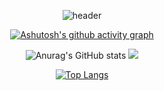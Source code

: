<div align="center">

  ![header](https://capsule-render.vercel.app/api?type=transparent&fontColor=d6c6b6&height=150&section=header&text=i'm%20zeun&fontSize=80)

  [![Ashutosh's github activity graph](https://activity-graph.herokuapp.com/graph?username=zeunxx&bg_color=f6e6d1&color=ffffff&line=d6c6b6&point=d6c6b6&area=true&hide_border=true&area_color=ffffff&height=300)](https://github.com/ashutosh00710/github-readme-activity-graph)

 ![Anurag's GitHub stats](https://github-readme-stats.vercel.app/api?username=zeunxx&show_icons=true&theme=graywhite&title_color=d6c6b6&text_color=c1b5a9&icon_color=c1b5a9)
![](https://raw.githubusercontent.com/zeunxx/github-stats/master/generated/overview.svg#gh-light-mode-only)

  [![Top Langs](https://github-readme-stats.vercel.app/api/top-langs/?username=anuraghazra&layout=compact&title_color=d6c6b6&text_color=c1b5a9&icon_color=c1b5a9)](https://github.com/anuraghazra/github-readme-stats)


</div>
